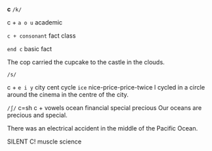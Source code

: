 **c**
`/k/`

c + `a o u`
academic

`c + consonant`
fact
class

`end c`
basic
fact

The cop carried the cupcake to the castle in the clouds.

`/s/`

c + `e i y`
city
cent
cycle
`ice` nice-price-price-twice
I cycled in a circle around the cinema in the centre of the city.

`/ʃ/`
c=sh
c + vowels
ocean
financial 
special
precious
Our oceans are precious and special.

There was an electrical accident in the middle of the Pacific Ocean.

SILENT C!
muscle
science
